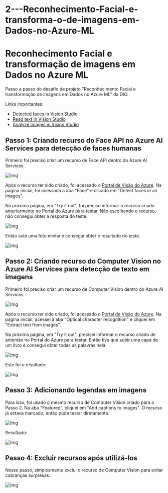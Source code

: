 # 2---Reconhecimento-Facial-e-transforma-o-de-imagens-em-Dados-no-Azure-ML

# Reconhecimento Facial e transformação de imagens em Dados no Azure ML

Passo a passo do desafio de projeto "Reconhecimento Facial e transformação de imagens em Dados no Azure ML" da DIO.

Links importantes:

- [Detected faces in Vision Studio](https://microsoftlearning.github.io/mslearn-ai-fundamentals/Instructions/Labs/04-face.html)  
- [Read text in Vision Studio](https://microsoftlearning.github.io/mslearn-ai-fundamentals/Instructions/Labs/05-ocr.html)  
- [Analyze images in Vision Studio](https://microsoftlearning.github.io/mslearn-ai-fundamentals/Instructions/Labs/03-image-analysis.html)  

## Passo 1: Criando recurso do Face API no Azure AI Services para detecção de faces humanas

Primeiro foi preciso criar um recurso de Face API dentro do Azure AI Services.

![Img](./img/img1.gif)

Após o recurso ter sido criado, foi acessado o [Portal de Visão do Azure](https://portal.vision.cognitive.azure.com/gallery/featured). Na página inicial, foi acessada a aba "Face" e clicado em "Detect faces in an images".

Na próxima página, em "Try it out", foi preciso informar o recurso criado anteriormente no Portal do Azure para testar. Não escolhendo o recurso, não consegui obter a resposta do teste.

![Img](./img/img2.gif)

Então subi uma foto minha e consegui obter o resultado do teste.

![Img](./img/img3.gif)

## Passo 2: Criando recurso do Computer Vision no Azure AI Services para detecção de texto em imagens

Primeiro foi preciso criar um recurso de Computer Vision dentro do Azure AI Services.

![Img](./img/img4.gif)

Após o recurso ter sido criado, foi acessado o [Portal de Visão do Azure](https://portal.vision.cognitive.azure.com/gallery/featured). Na página inicial, acessei a aba "Optical character recognition" e cliquei em "Extract text from images".

Na próxima página, em "Try it out", precisei informar o recurso criado de antemão no Portal do Azure para testar. Então tive que subir uma capa de um livro e consegui obter todas as palavras nela.

![Img](./img/img5.gif)

Este foi o resultado:

![Img](./outputs/OCR/Captura%20de%20tela%202024-02-10%20172337.png)

## Passo 3: Adicionando legendas em imagens

Para isso, foi usado o mesmo recurso de Computer Vision criado para o Passo 2. Na aba "Featured", cliquei em "Add captions to images". O recurso já estava marcado, então pude testar diretamente.

![Img](./img/img6.gif)

Resultado:

![Img](./outputs/Legendas/Captura%20de%20tela%202024-02-10%20174548.png)

## Passo 4: Excluir recursos após utilizá-los

Nesse passo, simplesmente exclui o recurso de Computer Vision para evitar cobranças surpresas.

![Img](./img/img7.gif)
